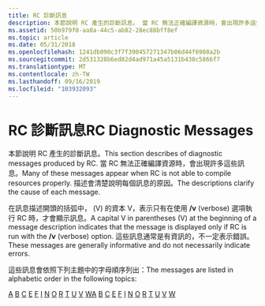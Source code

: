 ```yaml
---
title: RC 診斷訊息
description: 本節說明 RC 產生的診斷訊息。 當 RC 無法正確編譯資源時，會出現許多這些訊息。 描述會清楚說明每個訊息的原因。
ms.assetid: 50b979f0-aa8a-44c5-ab82-28ec88bff8ef
ms.topic: article
ms.date: 05/31/2018
ms.openlocfilehash: 1241db090c3f7f390457271347b06d44f6908a2b
ms.sourcegitcommit: 2d531328b6ed82d4ad971a45a5131b430c5866f7
ms.translationtype: MT
ms.contentlocale: zh-TW
ms.lasthandoff: 09/16/2019
ms.locfileid: "103932093"
---
```

# <a name="rc-diagnostic-messages"></a><span data-ttu-id="fafec-105">RC 診斷訊息</span><span class="sxs-lookup"><span data-stu-id="fafec-105">RC Diagnostic Messages</span></span>

<span data-ttu-id="fafec-106">本節說明 RC 產生的診斷訊息。</span><span class="sxs-lookup"><span data-stu-id="fafec-106">This section describes of diagnostic messages produced by RC.</span></span> <span data-ttu-id="fafec-107">當 RC 無法正確編譯資源時，會出現許多這些訊息。</span><span class="sxs-lookup"><span data-stu-id="fafec-107">Many of these messages appear when RC is not able to compile resources properly.</span></span> <span data-ttu-id="fafec-108">描述會清楚說明每個訊息的原因。</span><span class="sxs-lookup"><span data-stu-id="fafec-108">The descriptions clarify the cause of each message.</span></span>

<span data-ttu-id="fafec-109">在訊息描述開頭的括弧中， (V) 的資本 V，表示只有在使用 **/v** (verbose) 選項執行 RC 時，才會顯示訊息。</span><span class="sxs-lookup"><span data-stu-id="fafec-109">A capital V in parentheses (V) at the beginning of a message description indicates that the message is displayed only if RC is run with the **/v** (verbose) option.</span></span> <span data-ttu-id="fafec-110">這些訊息通常是有資訊的，不一定表示錯誤。</span><span class="sxs-lookup"><span data-stu-id="fafec-110">These messages are generally informative and do not necessarily indicate errors.</span></span>

<span data-ttu-id="fafec-111">這些訊息會依照下列主題中的字母順序列出：</span><span class="sxs-lookup"><span data-stu-id="fafec-111">The messages are listed in alphabetic order in the following topics:</span></span>

<span data-ttu-id="fafec-112">[A](a.md) [B](b.md) [C](c.md) [E](e.md) [F](f.md) [I](i.md) [N](n.md) [O](o.md) [R](r.md) [T](t.md) [U](u.md) [V](v.md) [W](w.md)</span><span class="sxs-lookup"><span data-stu-id="fafec-112">[A](a.md) [B](b.md) [C](c.md) [E](e.md) [F](f.md) [I](i.md) [N](n.md) [O](o.md) [R](r.md) [T](t.md) [U](u.md) [V](v.md) [W](w.md)</span></span>

 

 




